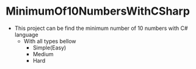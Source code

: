 # MinimumOf10NumbersWithCSharp
 - This project can be find the minimum number of 10 numbers with C# language
   - With all types bellow
     * Simple(Easy)
     * Medium
     * Hard
